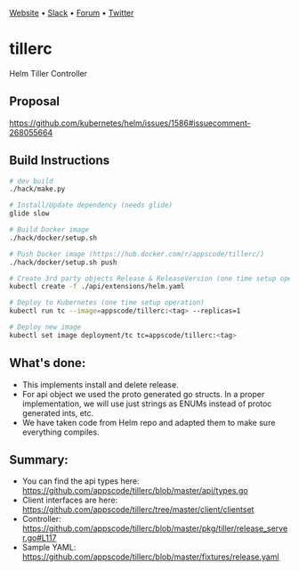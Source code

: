 [Website](https://appscode.com) • [Slack](https://slack.appscode.com) • [Forum](https://discuss.appscode.com) • [Twitter](https://twitter.com/AppsCodeHQ)

# tillerc
Helm Tiller Controller

## Proposal
https://github.com/kubernetes/helm/issues/1586#issuecomment-268055664

## Build Instructions
```sh
# dev build
./hack/make.py

# Install/Update dependency (needs glide)
glide slow

# Build Docker image
./hack/docker/setup.sh

# Push Docker image (https://hub.docker.com/r/appscode/tillerc/)
./hack/docker/setup.sh push

# Create 3rd party objects Release & ReleaseVersion (one time setup operation)
kubectl create -f ./api/extensions/helm.yaml

# Deploy to Kubernetes (one time setup operation)
kubectl run tc --image=appscode/tillerc:<tag> --replicas=1

# Deploy new image
kubectl set image deployment/tc tc=appscode/tillerc:<tag>
```

## What's done:
- This implements install and delete release.
- For api object we used the proto generated go structs. In a proper implementation, we will use just strings as ENUMs instead of protoc generated ints, etc.
- We have taken code from Helm repo and adapted them to make sure everything compiles.

## Summary:
 - You can find the api types here: https://github.com/appscode/tillerc/blob/master/api/types.go
 - Client interfaces are here: https://github.com/appscode/tillerc/tree/master/client/clientset
 - Controller: https://github.com/appscode/tillerc/blob/master/pkg/tiller/release_server.go#L117
 - Sample YAML: https://github.com/appscode/tillerc/blob/master/fixtures/release.yaml 
